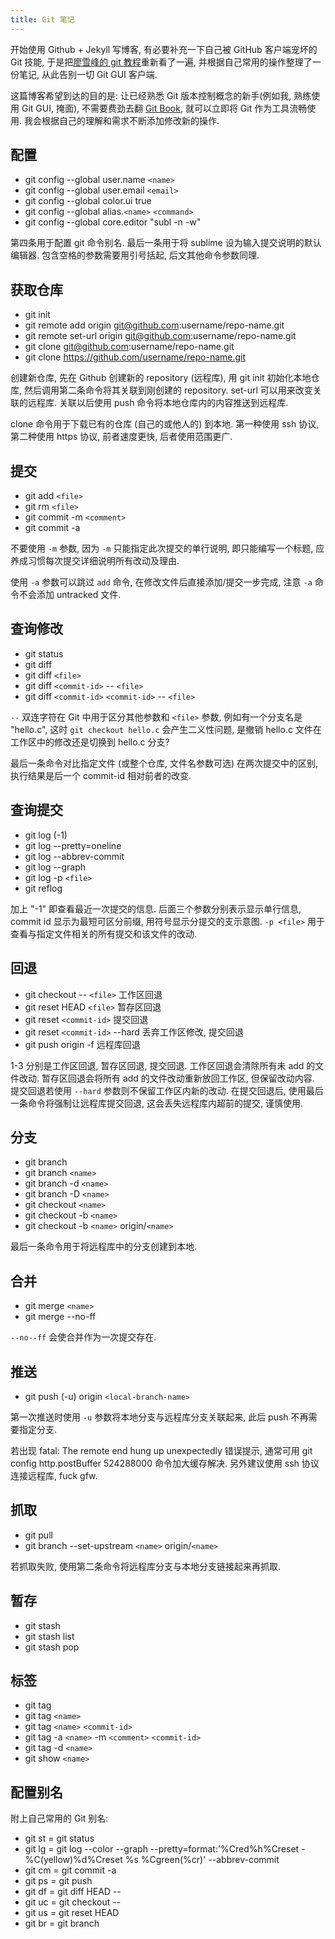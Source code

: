 ```yaml
---
title: Git 笔记
---
```




开始使用 Github + Jekyll 写博客, 有必要补充一下自己被 GitHub 客户端宠坏的 Git 技能, 于是把[廖雪峰的 git 教程][1]重新看了一遍, 并根据自己常用的操作整理了一份笔记, 从此告别一切 Git GUI 客户端.

这篇博客希望到达的目的是: 让已经熟悉 Git 版本控制概念的新手(例如我, 熟练使用 Git GUI, 掩面), 不需要费劲去翻 [Git Book][2], 就可以立即将 Git 作为工具流畅使用. 我会根据自己的理解和需求不断添加修改新的操作.

[1]: http://www.liaoxuefeng.com/wiki/0013739516305929606dd18361248578c67b8067c8c017b000 "廖雪峰的 git 教程"
[2]: http://git-scm.com/book/en/v2 "Pro Git book, written by Scott Chacon and Ben Straub"


配置
----

-   git config --global user.name `<name>`
-   git config --global user.email `<email>`
-   git config --global color.ui true
-   git config --global alias.`<name>` `<command>`
-   git config --global core.editor "subl -n -w"

第四条用于配置 git 命令别名. 最后一条用于将 sublime 设为输入提交说明的默认编辑器. 包含空格的参数需要用引号括起, 后文其他命令参数同理.


获取仓库
--------

-   git init
-   git remote add origin git@github.com:username/repo-name.git
-   git remote set-url origin git@github.com:username/repo-name.git
-   git clone git@github.com:username/repo-name.git
-   git clone https://github.com/username/repo-name.git

创建新仓库, 先在 Github 创建新的 repository (远程库), 用 git init 初始化本地仓库, 然后调用第二条命令将其关联到刚创建的 repository. set-url 可以用来改变关联的远程库. 关联以后使用 push 命令将本地仓库内的内容推送到远程库.

clone 命令用于下载已有的仓库 (自己的或他人的) 到本地. 第一种使用 ssh 协议, 第二种使用 https 协议, 前者速度更快, 后者使用范围更广.


提交
----

-   git add `<file>`
-   git rm `<file>`
-   git commit -m `<comment>`
-   git commit -a

不要使用 `-m` 参数, 因为 `-m` 只能指定此次提交的单行说明, 即只能编写一个标题, 应养成习惯每次提交详细说明所有改动及理由.

使用 `-a` 参数可以跳过 `add` 命令, 在修改文件后直接添加/提交一步完成, 注意 `-a` 命令不会添加 untracked 文件.


查询修改
--------

-   git status
-   git diff
-   git diff `<file>`
-   git diff `<commit-id>` -- `<file>`
-   git diff `<commit-id>` `<commit-id>` -- `<file>`

`--` 双连字符在 Git 中用于区分其他参数和 `<file>` 参数, 例如有一个分支名是 "hello.c", 这时 `git checkout hello.c` 会产生二义性问题, 是撤销 hello.c 文件在工作区中的修改还是切换到 hello.c 分支?

最后一条命令对比指定文件 (或整个仓库, 文件名参数可选) 在两次提交中的区别, 执行结果是后一个 commit-id 相对前者的改变.


查询提交
--------

-   git log (-1)
-   git log --pretty=oneline
-   git log --abbrev-commit
-   git log --graph
-   git log -p `<file>`
-   git reflog

加上 "-1" 即查看最近一次提交的信息. 后面三个参数分别表示显示单行信息, commit id 显示为最短可区分前缀, 用符号显示分提交的支示意图. `-p <file>` 用于查看与指定文件相关的所有提交和该文件的改动.


回退
----

-   git checkout -- `<file>`        工作区回退
-   git reset HEAD `<file>`         暂存区回退
-   git reset `<commit-id>`         提交回退
-   git reset `<commit-id>` --hard  丢弃工作区修改, 提交回退
-   git push origin -f            远程库回退

1-3 分别是工作区回退, 暂存区回退, 提交回退. 工作区回退会清除所有未 add 的文件改动. 暂存区回退会将所有 add 的文件改动重新放回工作区, 但保留改动内容. 提交回退若使用 `--hard` 参数则不保留工作区内新的改动. 在提交回退后, 使用最后一条命令将强制让远程库提交回退, 这会丢失远程库内超前的提交, 谨慎使用.


分支
----

-   git branch
-   git branch `<name>`
-   git branch -d `<name>`
-   git branch -D `<name>`
-   git checkout `<name>`
-   git checkout -b `<name>`
-   git checkout -b `<name>` origin/`<name>`

最后一条命令用于将远程库中的分支创建到本地.


合并
----

-   git merge `<name>`
-   git merge --no-ff

`--no--ff` 会使合并作为一次提交存在.


推送
----

-   git push (-u) origin `<local-branch-name>`

第一次推送时使用 `-u` 参数将本地分支与远程库分支关联起来, 此后 push 不再需要指定分支.

若出现 fatal: The remote end hung up unexpectedly 错误提示, 通常可用 git config http.postBuffer 524288000 命令加大缓存解决. 另外建议使用 ssh 协议连接远程库, fuck gfw.


抓取
----

-   git pull
-   git branch --set-upstream `<name>` origin/`<name>`

若抓取失败, 使用第二条命令将远程库分支与本地分支链接起来再抓取.


暂存
----

-   git stash
-   git stash list
-   git stash pop


标签
----

-   git tag
-   git tag `<name>`
-   git tag `<name>` `<commit-id>`
-   git tag -a `<name>` -m `<comment>` `<commit-id>`
-   git tag -d `<name>`
-   git show `<name>`


配置别名
--------

附上自己常用的 Git 别名:

-   git st = git status
-   git lg = git log --color --graph --pretty=format:'%Cred%h%Creset -%C(yellow)%d%Creset %s %Cgreen(%cr)' --abbrev-commit
-   git cm = git commit -a
-   git ps = git push
-   git df = git diff HEAD --
-   git uc = git checkout --
-   git us = git reset HEAD
-   git br = git branch

